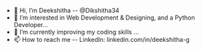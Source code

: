 - 👋 Hi, I’m Deekshitha -- @Dikshitha34
- 👀 I’m interested in Web Development & Designing, and a Python Developer...
- 🌱 I’m currently improving my coding skills ...
- 📫 How to reach me -- LinkedIn: linkedin.com/in/deekshitha-g

<!---
Dikshitha34/Dikshitha34 is a ✨ special ✨ repository because its `README.md` (this file) appears on your GitHub profile.
You can click the Preview link to take a look at your changes.
--->
